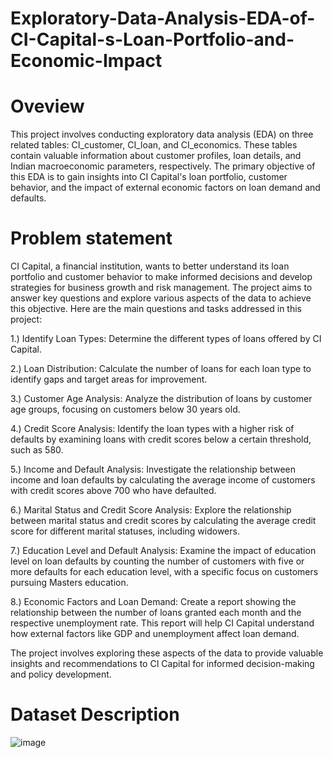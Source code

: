 # Exploratory-Data-Analysis-EDA-of-CI-Capital-s-Loan-Portfolio-and-Economic-Impact
# Oveview
This project involves conducting exploratory data analysis (EDA) on three related tables: CI_customer, CI_loan, and CI_economics. These tables contain valuable information about customer profiles, loan details, and Indian macroeconomic parameters, respectively. The primary objective of this EDA is to gain insights into CI Capital's loan portfolio, customer behavior, and the impact of external economic factors on loan demand and defaults.

# Problem statement
CI Capital, a financial institution, wants to better understand its loan portfolio and customer behavior to make informed decisions and develop strategies for business growth and risk management. The project aims to answer key questions and explore various aspects of the data to achieve this objective. Here are the main questions and tasks addressed in this project:

1.) Identify Loan Types: Determine the different types of loans offered by CI Capital.

2.) Loan Distribution: Calculate the number of loans for each loan type to identify gaps and target areas for improvement.

3.) Customer Age Analysis: Analyze the distribution of loans by customer age groups, focusing on customers below 30 years old.

4.) Credit Score Analysis: Identify the loan types with a higher risk of defaults by examining loans with credit scores below a certain threshold, such as 580.

5.) Income and Default Analysis: Investigate the relationship between income and loan defaults by calculating the average income of customers with credit scores above 700 who have defaulted.

6.) Marital Status and Credit Score Analysis: Explore the relationship between marital status and credit scores by calculating the average credit score for different marital statuses, including widowers.

7.) Education Level and Default Analysis: Examine the impact of education level on loan defaults by counting the number of customers with five or more defaults for each education level, with a specific focus on customers pursuing Masters education.

8.) Economic Factors and Loan Demand: Create a report showing the relationship between the number of loans granted each month and the respective unemployment rate. This report will help CI Capital understand how external factors like GDP and unemployment affect loan demand.

The project involves exploring these aspects of the data to provide valuable insights and recommendations to CI Capital for informed decision-making and policy development.


# Dataset Description
![image](https://github.com/ManikantaBN/Exploratory-Data-Analysis-EDA-of-CI-Capital-s-Loan-Portfolio-and-Economic-Impact/assets/141845485/a86b6a0d-253a-4c15-9762-cc3967eeef00)
